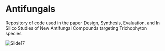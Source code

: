 # Antifungals
Repository of code used in the paper Design, Synthesis, Evaluation, and In Silico Studies of New Antifungal Compounds targeting Trichophyton species

![Slide17](https://github.com/cbio3lab/Antifungals/assets/131942260/7145c0da-7688-4721-aa49-e9eaa1c99f34)
